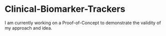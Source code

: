 # Clinical-Biomarker-Trackers
I am currently working on a Proof-of-Concept to demonstrate the validity of my approach and idea. 
